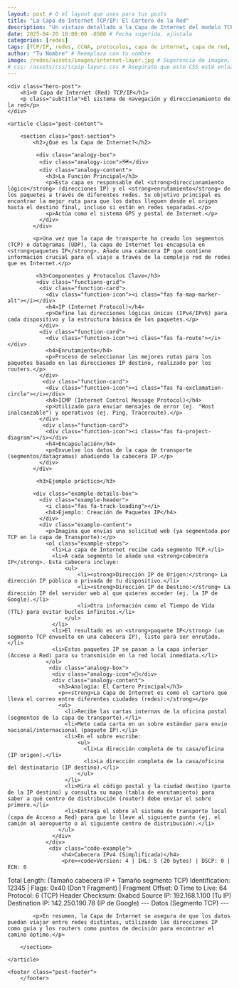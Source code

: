 ```yaml
---
layout: post # O el layout que uses para tus posts
title: "La Capa de Internet TCP/IP: El Cartero de la Red"
description: "Un vistazo detallado a la Capa de Internet del modelo TCP/IP, responsable del direccionamiento y enrutamiento de paquetes."
date: 2025-04-20 10:00:00 -0500 # Fecha sugerida, ajústala
categories: [redes]
tags: [TCP/IP, redes, CCNA, protocolos, capa de internet, capa de red, IP, enrutamiento, ICMP]
author: "Tu Nombre" # Reemplaza con tu nombre
image: /redes/assets/images/internet-layer.jpg # Sugerencia de imagen, crea o busca una adecuada
# css: /assets/css/tcpip-layers.css # Asegúrate que este CSS esté enlazado en tu layout
---
```


<div class="container post-content-jekyll">

    <div class="hero-post">
        <h1>🌐 Capa de Internet (Red) TCP/IP</h1>
        <p class="subtitle">El sistema de navegación y direccionamiento de la red</p>
    </div>

    <article class="post-content">

        <section class="post-section">
            <h2>¿Qué es la Capa de Internet?</h2>

             <div class="analogy-box">
              <div class="analogy-icon">🗺️</div>
              <div class="analogy-content">
                <h3>La Función Principal</h3>
                <p>Esta capa es responsable del <strong>direccionamiento lógico</strong> (direcciones IP) y el <strong>enrutamiento</strong> de los paquetes a través de diferentes redes. Su objetivo principal es encontrar la mejor ruta para que los datos lleguen desde el origen hasta el destino final, incluso si están en redes separadas.</p>
                <p>Actúa como el sistema GPS y postal de Internet.</p>
              </div>
            </div>

            <p>Una vez que la capa de transporte ha creado los segmentos (TCP) o datagramas (UDP), la capa de Internet los encapsula en <strong>paquetes IP</strong>. Añade una cabecera IP que contiene información crucial para el viaje a través de la compleja red de redes que es Internet.</p>

             <h3>Componentes y Protocolos Clave</h3>
             <div class="functions-grid">
              <div class="function-card">
                <div class="function-icon"><i class="fas fa-map-marker-alt"></i></div>
                <h4>IP (Internet Protocol)</h4>
                <p>Define las direcciones lógicas únicas (IPv4/IPv6) para cada dispositivo y la estructura básica de los paquetes.</p>
              </div>
              <div class="function-card">
                <div class="function-icon"><i class="fas fa-route"></i></div>
                <h4>Enrutamiento</h4>
                <p>Proceso de seleccionar las mejores rutas para los paquetes basado en las direcciones IP destino, realizado por los routers.</p>
              </div>
               <div class="function-card">
                <div class="function-icon"><i class="fas fa-exclamation-circle"></i></div>
                <h4>ICMP (Internet Control Message Protocol)</h4>
                <p>Utilizado para enviar mensajes de error (ej. "Host inalcanzable") y operativos (ej. Ping, Traceroute).</p>
              </div>
               <div class="function-card">
                <div class="function-icon"><i class="fas fa-project-diagram"></i></div>
                <h4>Encapsulación</h4>
                <p>Envuelve los datos de la capa de transporte (segmentos/datagramas) añadiendo la cabecera IP.</p>
              </div>
            </div>

             <h3>Ejemplo práctico</h3>

            <div class="example-details-box">
              <div class="example-header">
                <i class="fas fa-truck-loading"></i>
                <h4>Ejemplo: Creación de Paquetes IP</h4>
              </div>
              <div class="example-content">
                <p>Imagina que envías una solicitud web (ya segmentada por TCP en la capa de Transporte):</p>
                <ol class="example-steps">
                  <li>La capa de Internet recibe cada segmento TCP.</li>
                  <li>A cada segmento le añade una <strong>cabecera IP</strong>. Esta cabecera incluye:
                      <ul>
                          <li><strong>Dirección IP de Origen:</strong> La dirección IP pública o privada de tu dispositivo.</li>
                          <li><strong>Dirección IP de Destino:</strong> La dirección IP del servidor web al que quieres acceder (ej. la IP de Google).</li>
                          <li>Otra información como el Tiempo de Vida (TTL) para evitar bucles infinitos.</li>
                      </ul>
                  </li>
                  <li>El resultado es un <strong>paquete IP</strong> (un segmento TCP envuelto en una cabecera IP), listo para ser enrutado.</li>
                  <li>Estos paquetes IP se pasan a la capa inferior (Acceso a Red) para su transmisión en la red local inmediata.</li>
                </ol>
                 <div class="analogy-box">
                  <div class="analogy-icon">📮</div>
                  <div class="analogy-content">
                    <h3>Analogía: El Cartero Principal</h3>
                    <p><strong>La Capa de Internet es como el cartero que lleva el correo entre diferentes ciudades (redes):</strong></p>
                    <ul>
                      <li>Recibe las cartas internas de la oficina postal (segmentos de la capa de transporte).</li>
                      <li>Mete cada carta en un sobre estándar para envío nacional/internacional (paquete IP).</li>
                      <li>En el sobre escribe:
                          <ul>
                            <li>La dirección completa de tu casa/oficina (IP origen).</li>
                            <li>La dirección completa de la casa/oficina del destinatario (IP destino).</li>
                          </ul>
                      </li>
                      <li>Mira el código postal y la ciudad destino (parte de la IP destino) y consulta su mapa (tabla de enrutamiento) para saber a qué centro de distribución (router) debe enviar el sobre primero.</li>
                      <li>Entrega el sobre al sistema de transporte local (capa de Acceso a Red) para que lo lleve al siguiente punto (ej. el camión al aeropuerto o al siguiente centro de distribución).</li>
                    </ul>
                  </div>
                </div>
                 <div class="code-example">
                     <h4>Cabecera IPv4 (Simplificada)</h4>
                     <pre><code>Version: 4 | IHL: 5 (20 bytes) | DSCP: 0 | ECN: 0
Total Length: (Tamaño cabecera IP + Tamaño segmento TCP)
Identification: 12345 | Flags: 0x40 (Don't Fragment) | Fragment Offset: 0
Time to Live: 64
Protocol: 6 (TCP)
Header Checksum: 0xabcd
Source IP: 192.168.1.100 (Tu IP)
Destination IP: 142.250.190.78 (IP de Google)
--- Datos (Segmento TCP) ---
</code></pre>
                </div>
              </div>
            </div>

            <p>En resumen, la Capa de Internet se asegura de que los datos puedan viajar entre redes distintas, utilizando las direcciones IP como guía y los routers como puntos de decisión para encontrar el camino óptimo.</p>

        </section>

    </article>

    <footer class="post-footer">
        </footer>

</div>
<style>
/* --- Base Styles & Variables --- */
:root {
    --color-primary: #1e88e5; /* A slightly brighter blue */
    --color-secondary: #43a047; /* A nice green */
    --color-tcp: #3f51b5; /* Indigo for TCP */
    --color-udp: #fb8c00; /* Orange for UDP */
    --color-bg-light: #ffffff;
    --color-bg-medium: #f7f9fc; /* Lighter background for cards */
    --color-bg-dark: #37474f; /* Darker background */
    --color-text: #263238; /* Dark grey for text */
    --color-text-light: #546e7a; /* Lighter grey */
    --color-border: #e0e0e0; /* Softer border color */
    --color-link: var(--color-primary);
    --border-radius: 12px; /* More rounded corners */
    --box-shadow: 0 4px 15px rgba(0, 0, 0, 0.08); /* Softer shadow */
    --box-shadow-hover: 0 6px 20px rgba(0, 0, 0, 0.12);
}

/* Aplica estilos base al contenido generado por Jekyll */
/* Usa una clase específica en el body o div contenedor en tu layout */
.post-content-jekyll {
    font-family: 'Inter', sans-serif;
    line-height: 1.7;
    color: var(--color-text);
}

/* Contenedor principal (si no está en el layout) */
.container {
    max-width: 900px;
    margin: 2rem auto;
    padding: 0 1rem;
}

/* --- Typography --- */
.post-content-jekyll h1,
.post-content-jekyll h2,
.post-content-jekyll h3,
.post-content-jekyll h4 {
    font-weight: 700;
    color: var(--color-text);
    margin-top: 2.5rem;
    margin-bottom: 1.5rem;
}

/* Estilo específico para el H1 del hero */
.hero-post h1 {
    font-size: 3rem;
    margin-bottom: 0.5rem;
    color: white;
    border-bottom: none;
    text-align: center;
}
/* Estilo general para H1 (si aparece en otro lugar) */
 .post-content-jekyll h1:not(.hero-post h1) {
    font-size: 2.8rem;
    color: var(--color-primary);
    text-align: center;
 }


.post-content-jekyll h2 {
    font-size: 2rem;
    border-bottom: 2px solid var(--color-primary);
    padding-bottom: 0.5rem;
    color: var(--color-primary);
}

.post-content-jekyll h3 {
    font-size: 1.5rem;
    color: var(--color-secondary);
}

.post-content-jekyll h4 {
    font-size: 1.2rem;
    color: var(--color-text);
}

.post-content-jekyll p {
    margin-bottom: 1.2rem;
    color: var(--color-text-light);
    font-size: 1.05rem;
}

.post-content-jekyll a {
    color: var(--color-link);
    text-decoration: none;
    transition: color 0.3s ease;
}

.post-content-jekyll a:hover {
    /* CSS 'darken' no existe, usamos un filtro o un color precalculado */
    /* filter: brightness(90%); */
    color: #1565c0; /* Color precalculado más oscuro */
    text-decoration: underline;
}

.post-content-jekyll pre {
    background-color: var(--color-bg-dark);
    color: #f0f0f0;
    padding: 1.5rem;
    border-radius: var(--border-radius);
    overflow-x: auto;
    font-family: 'Courier New', Courier, monospace;
    font-size: 0.95rem;
    line-height: 1.5;
    box-shadow: inset 0 2px 5px rgba(0,0,0,0.2);
    margin-bottom: 1.2rem; /* Añadir margen inferior */
}

/* Estilo para código inline */
.post-content-jekyll :not(pre) > code {
    background-color: #e0e0e0;
    padding: 0.2em 0.4em;
    border-radius: 4px;
    font-size: 0.9em;
    color: var(--color-text);
}

/* Reset para código dentro de pre */
.post-content-jekyll pre code {
    background-color: transparent;
    padding: 0;
    border-radius: 0;
    font-size: inherit;
    color: inherit;
    border: none;
}

/* --- Layout & Sections --- */
.post-section {
    margin-bottom: 3.5rem;
    padding-bottom: 2rem;
    border-bottom: 1px solid var(--color-border);
}
.post-section:last-child {
    border-bottom: none;
    margin-bottom: 0;
}

/* --- Hero Section --- */
.hero-post {
    background: linear-gradient(135deg, var(--color-primary), var(--color-secondary));
    color: white;
    padding: 3rem 2rem;
    border-radius: var(--border-radius);
    margin-bottom: 3rem;
    text-align: center;
    box-shadow: var(--box-shadow);
}

/* .hero-post h1 ya está definido arriba */

.hero-post .subtitle {
    font-size: 1.4rem;
    opacity: 0.9;
    font-weight: 400;
    margin-top: 0;
    color: white; /* Asegurar color blanco */
}

/* --- Analogy Box --- */
.analogy-box {
    background-color: var(--color-bg-medium);
    border-left: 5px solid var(--color-secondary);
    padding: 1.5rem;
    margin: 2rem 0;
    border-radius: 0 var(--border-radius) var(--border-radius) 0;
    display: flex;
    align-items: flex-start;
    gap: 1rem;
    box-shadow: var(--box-shadow);
}

.analogy-icon {
    font-size: 2rem;
    color: var(--color-secondary);
    line-height: 1;
}

.analogy-content h3 {
    margin-top: 0;
    margin-bottom: 0.5rem;
    font-size: 1.3rem;
    color: var(--color-secondary);
}
.analogy-content p {
    margin-bottom: 0.5rem;
    font-size: 1rem;
}
.analogy-content p:last-child {
    margin-bottom: 0;
}

/* --- Functions Grid --- */
.functions-grid {
    display: grid;
    grid-template-columns: repeat(auto-fit, minmax(220px, 1fr));
    gap: 1.5rem;
    margin-top: 2rem;
}

.function-card {
    background-color: var(--color-bg-light);
    padding: 1.5rem;
    border-radius: var(--border-radius);
    text-align: center;
    box-shadow: var(--box-shadow);
    border: 1px solid var(--color-border);
    transition: transform 0.3s ease, box-shadow 0.3s ease;
}

.function-card:hover {
    transform: translateY(-5px);
    box-shadow: var(--box-shadow-hover);
}

.function-icon {
    font-size: 2.5rem;
    margin-bottom: 1rem;
    display: inline-block;
    background-color: var(--color-primary);
    color: white;
    width: 60px;
    height: 60px;
    line-height: 60px;
    border-radius: 50%;
}

.function-card h3 {
    margin-top: 0;
    margin-bottom: 0.8rem;
    font-size: 1.2rem;
    color: var(--color-primary);
}
.function-card p {
    font-size: 0.95rem;
    margin-bottom: 0;
}

/* --- TCP vs UDP Comparison --- */
.protocol-comparison {
    display: grid;
    grid-template-columns: 1fr 1fr;
    gap: 2rem;
    margin-top: 2rem;
}

.protocol-card {
    background-color: var(--color-bg-light);
    border-radius: var(--border-radius);
    padding: 2rem;
    box-shadow: var(--box-shadow);
    border: 1px solid var(--color-border);
    transition: transform 0.3s ease, box-shadow 0.3s ease;
    display: flex; /* Added for vertical alignment */
    flex-direction: column; /* Stack header and content */
}
 .protocol-card:hover {
    transform: translateY(-5px);
    box-shadow: var(--box-shadow-hover);
}


.protocol-header {
    display: flex;
    align-items: center;
    margin-bottom: 1.5rem;
    padding-bottom: 1rem;
    border-bottom: 1px solid var(--color-border);
}

.protocol-icon {
    font-size: 2rem;
    margin-right: 1rem;
    width: 50px;
    height: 50px;
    line-height: 50px;
    text-align: center;
    border-radius: 50%;
    color: white;
    flex-shrink: 0; /* Prevent icon shrinking */
}

.protocol-card.tcp .protocol-icon { background-color: var(--color-tcp); }
.protocol-card.udp .protocol-icon { background-color: var(--color-udp); }

.protocol-card h3 {
    margin: 0;
    font-size: 1.4rem;
}
.protocol-card.tcp h3 { color: var(--color-tcp); }
.protocol-card.udp h3 { color: var(--color-udp); }

.protocol-content {
     flex-grow: 1; /* Allow content to fill space */
}

.protocol-content p {
    margin-bottom: 1.5rem;
    font-size: 1rem;
}

.protocol-content h4 {
    font-size: 1.1rem;
    margin-bottom: 0.8rem;
    color: var(--color-text);
}

.feature-list {
    list-style: none;
    padding-left: 0;
    margin-bottom: 1.5rem;
}

.feature-list li {
    margin-bottom: 0.5rem;
    padding-left: 1.5em;
    position: relative;
    font-size: 0.95rem;
}

.feature-list li::before {
    content: '✓'; /* Checkmark */
    position: absolute;
    left: 0;
    color: var(--color-secondary);
    font-weight: bold;
}

.use-cases {
    display: flex;
    flex-wrap: wrap;
    gap: 0.5rem;
    margin-top: 1rem;
}

.use-case {
    background-color: var(--color-bg-medium);
    color: var(--color-text-light);
    padding: 0.3rem 0.8rem;
    border-radius: 20px; /* Pill shape */
    font-size: 0.85rem;
    border: 1px solid var(--color-border);
}
.protocol-card.tcp .use-case { border-color: var(--color-tcp); background-color: #e8eaf6; color: var(--color-tcp);}
.protocol-card.udp .use-case { border-color: var(--color-udp); background-color: #fff3e0; color: var(--color-udp);}


/* --- Three-Way Handshake --- */
.handshake-container {
    margin-top: 2rem;
    display: flex;
    flex-direction: column;
    gap: 1.5rem;
}

.handshake-step {
    background-color: var(--color-bg-medium);
    padding: 1.5rem;
    border-radius: var(--border-radius);
    display: flex;
    align-items: center;
    gap: 1.5rem;
    box-shadow: var(--box-shadow);
    border: 1px solid var(--color-border);
}

.step-number {
    font-size: 1.5rem;
    font-weight: bold;
    color: white;
    background-color: var(--color-primary);
    min-width: 40px;
    height: 40px;
    line-height: 40px;
    text-align: center;
    border-radius: 50%;
    flex-shrink: 0;
}

.step-devices {
    display: flex;
    align-items: center;
    gap: 1rem;
    min-width: 180px; /* Ensure alignment */
    font-size: 0.9rem;
    text-align: center;
}
 .device {
    font-size: 1.5rem; /* Larger emojis */
 }

.arrow {
    display: flex;
    flex-direction: column;
    align-items: center;
}

.arrow-line {
    font-size: 1.8rem;
    color: var(--color-primary);
    font-weight: bold;
}
.arrow.reverse .arrow-line {
     color: var(--color-secondary);
}

.arrow-label {
    font-size: 0.8rem;
    font-weight: bold;
    color: var(--color-text-light);
    background-color: #e0e0e0;
    padding: 0.1rem 0.4rem;
    border-radius: 4px;
    margin-bottom: 0.2rem; /* Space between label and arrow */
}
.arrow.reverse .arrow-label {
     background-color: #c8e6c9; /* Light green background */
     color: var(--color-secondary);
}


.step-description {
     flex-grow: 1; /* Allow description to take space */
}

.step-description h4 {
    margin-top: 0;
    margin-bottom: 0.5rem;
    font-size: 1.1rem;
    color: var(--color-primary);
}
.step-description p {
    margin-bottom: 0;
    font-size: 0.95rem;
}

/* --- Code Example Box --- */
.code-example {
    margin-top: 2rem;
    border: 1px solid var(--color-border);
    border-radius: var(--border-radius);
    overflow: hidden; /* Clip the pre tag */
    box-shadow: var(--box-shadow);
}
.code-example h4 {
     background-color: var(--color-bg-medium);
     margin: 0;
     padding: 0.8rem 1.5rem;
     font-size: 1rem;
     border-bottom: 1px solid var(--color-border);
     color: var(--color-text-light);
}
.code-example pre {
    margin: 0;
    border-radius: 0 0 var(--border-radius) var(--border-radius);
    box-shadow: none; /* Remove inner shadow */
    border: none;
}

/* --- Ports Section --- */
.ports-container {
    margin-top: 2rem;
    display: flex;
    flex-direction: column;
    gap: 1.5rem;
}

.ports-group {
    background-color: var(--color-bg-medium);
    padding: 1.5rem;
    border-radius: var(--border-radius);
    border: 1px solid var(--color-border);
}

.ports-group h3 {
    margin-top: 0;
    margin-bottom: 1rem;
    font-size: 1.3rem;
    color: var(--color-primary);
}

.port-examples {
    display: flex;
    flex-wrap: wrap;
    gap: 1rem;
}

.port-example {
    background-color: var(--color-bg-light);
    padding: 0.8rem 1rem;
    border-radius: var(--border-radius);
    display: flex;
    align-items: center;
    gap: 0.8rem;
    border: 1px solid var(--color-border);
    box-shadow: 0 2px 5px rgba(0,0,0,0.05);
    min-width: 120px; /* Minimum width for consistency */
}

.port-number {
    font-weight: bold;
    color: var(--color-primary);
    font-size: 1.1rem;
    min-width: 30px; /* Ensure space */
    text-align: right;
}

.port-name {
    font-size: 0.95rem;
    color: var(--color-text);
    flex-grow: 1; /* Take remaining space */
}

.port-icon {
    font-size: 1.3rem;
}

/* --- Interactive Tip / Command Tabs --- */
.interactive-tip {
    background-color: #e3f2fd; /* Light blue background */
    border: 1px solid #90caf9;
    padding: 1.5rem;
    border-radius: var(--border-radius);
    margin-top: 2rem;
}
.interactive-tip h4 {
    margin-top: 0;
    color: var(--color-primary);
    font-size: 1.2rem;
}

.command-tabs {
    display: flex;
    gap: 0.5rem;
    margin-bottom: 1rem;
    border-bottom: 1px solid #90caf9;
}

.command-tab {
    padding: 0.6rem 1.2rem;
    cursor: pointer;
    border-radius: 8px 8px 0 0;
    background-color: #bbdefb; /* Lighter blue for inactive tabs */
    color: var(--color-primary);
    font-weight: bold;
    transition: background-color 0.3s ease;
    border: 1px solid transparent;
    border-bottom: none;
    position: relative;
    bottom: -1px; /* Align with border */
}

.command-tab.active {
    background-color: #e3f2fd; /* Match container background */
    border-color: #90caf9;
    border-bottom-color: #e3f2fd; /* Hide bottom border part */
}

.command-content {
    display: none; /* Hide content by default */
}
.command-content.active {
    display: block; /* Show active content */
}
.command-content pre {
    background-color: var(--color-bg-dark);
    color: #f0f0f0;
    border-radius: 8px; /* Smaller radius inside */
    margin-top: 0;
}
.command-content p { /* Style the small text below pre */
    font-size: 0.9rem;
    color: var(--color-text-light);
    margin-top: -0.5rem; /* Adjust spacing */
    margin-bottom: 1rem;
}
.command-content p small {
    font-size: inherit; /* Inherit size */
}


/* --- Multiplexing --- */
.multiplexing-container {
    display: grid;
    grid-template-columns: 1fr; /* Stack on small screens */
    gap: 2rem;
    margin-top: 2rem;
}

.multiplex-section {
    background-color: var(--color-bg-medium);
    padding: 1.5rem;
    border-radius: var(--border-radius);
    border: 1px solid var(--color-border);
}

.multiplex-section h3 {
    text-align: center;
    margin-top: 0;
    margin-bottom: 1.5rem;
    font-size: 1.3rem;
    color: var(--color-primary);
}

.multiplex-illustration {
    display: flex;
    align-items: center;
    justify-content: space-around;
    gap: 1rem;
    margin-bottom: 1rem;
    text-align: center;
}

.app-container {
    display: flex;
    flex-direction: column;
    gap: 0.8rem;
    align-items: stretch; /* Make apps same width */
}

.app {
    background-color: var(--color-bg-light);
    padding: 0.8rem;
    border-radius: 8px;
    border: 1px solid var(--color-border);
    font-size: 0.9rem;
    box-shadow: 0 2px 4px rgba(0,0,0,0.05);
}
.app small {
    display: block;
    font-size: 0.75rem;
    color: var(--color-text-light);
    margin-top: 0.2rem;
}

.multiplex-arrows {
    font-size: 2rem;
    color: var(--color-primary);
    flex-shrink: 0;
}

.transport-layer, .network {
    background-color: #b3e5fc; /* Light blue */
    padding: 1rem;
    border-radius: var(--border-radius);
    font-weight: bold;
    color: var(--color-primary);
    border: 1px dashed var(--color-primary);
    position: relative;
    min-width: 100px; /* Ensure some width */
    text-align: center; /* Center text */
}
.network {
     background-color: #c8e6c9; /* Light green */
     color: var(--color-secondary);
     border-color: var(--color-secondary);
}

.transport-layer .tag {
    position: absolute;
    bottom: -10px;
    left: 50%;
    transform: translateX(-50%);
    background-color: var(--color-primary);
    color: white;
    padding: 0.2rem 0.5rem;
    border-radius: 4px;
    font-size: 0.7rem;
    white-space: nowrap;
}

.multiplex-section p {
    text-align: center;
    font-size: 0.95rem;
    margin-top: 1.5rem;
    margin-bottom: 0;
}

/* --- Real Example Box --- */
.real-example {
    background-color: #fffde7; /* Light yellow */
    border: 1px solid #fff59d;
    padding: 1.5rem;
    border-radius: var(--border-radius);
    margin-top: 2rem;
}
.real-example h4 {
    margin-top: 0;
    color: #fbc02d; /* Amber */
    font-size: 1.2rem;
}

/* --- Case Study --- */
.case-study-steps {
    margin-top: 2rem;
    display: flex;
    flex-direction: column;
    gap: 1.5rem;
}

.case-step {
    display: flex;
    gap: 1.5rem;
    background-color: var(--color-bg-medium);
    padding: 1.5rem;
    border-radius: var(--border-radius);
    border: 1px solid var(--color-border);
    box-shadow: var(--box-shadow);
}
.case-step .step-number {
     background-color: var(--color-secondary); /* Use secondary color */
     flex-shrink: 0;
}

.step-content {
     flex-grow: 1;
}
.step-content h4 {
    margin-top: 0;
    margin-bottom: 0.5rem;
    font-size: 1.2rem;
    color: var(--color-secondary);
}
.step-content p {
    margin-bottom: 0.8rem;
    font-size: 1rem;
}
.step-details {
    background-color: var(--color-bg-light);
    border: 1px dashed var(--color-border);
    padding: 0.8rem;
    border-radius: 8px;
    font-size: 0.9rem;
    color: var(--color-text-light);
    margin-top: 1rem; /* Add space above details */
}
 .step-details p {
     margin-bottom: 0;
     font-size: 0.9rem;
 }

/* --- Packet Analysis --- */
.packet-analysis {
    display: grid;
    grid-template-columns: 1fr; /* Stack on small screens */
    gap: 2rem;
    margin-top: 2rem;
}

.packet {
    background-color: var(--color-bg-medium);
    padding: 1.5rem;
    border-radius: var(--border-radius);
    border: 1px solid var(--color-border);
}

.packet h3 {
    margin-top: 0;
    margin-bottom: 1.5rem;
    font-size: 1.3rem;
    text-align: center;
}
.packet.tcp h3 { color: var(--color-tcp); }
.packet.udp h3 { color: var(--color-udp); }

.packet-diagram {
    display: flex;
    flex-wrap: wrap;
    /* gap: 2px; Minimal gap - Replaced by border approach */
    background-color: var(--color-bg-light);
    border: 1px solid var(--color-border);
    border-radius: 8px;
    overflow: hidden; /* Clip corners */
    margin-bottom: 1rem;
}

.packet-field {
    padding: 0.6rem 0.8rem;
    font-size: 0.75rem;
    text-align: center;
    border: 1px solid var(--color-border); /* Use border instead of gap */
    margin: -1px 0 0 -1px; /* Overlap borders */
    flex-grow: 1;
    background-color: #e8eaf6; /* Light Indigo for TCP fields */
    color: var(--color-tcp);
}
.packet-diagram.udp .packet-field {
    background-color: #fff3e0; /* Light Orange for UDP fields */
    color: var(--color-udp);
}

.packet-field small {
    display: block;
    font-size: 0.65rem;
    color: var(--color-text-light);
    margin-top: 0.2rem;
}

/* Specific field widths for TCP */
.packet-diagram:not(.udp) .packet-field.source-port,
.packet-diagram:not(.udp) .packet-field.dest-port,
.packet-diagram:not(.udp) .packet-field.window,
.packet-diagram:not(.udp) .packet-field.checksum,
.packet-diagram:not(.udp) .packet-field.urgent { flex-basis: calc(50% + 1px); width: calc(50% + 1px);} /* 2 bytes */

.packet-diagram:not(.udp) .packet-field.sequence,
.packet-diagram:not(.udp) .packet-field.ack { flex-basis: calc(100% + 1px); width: calc(100% + 1px);} /* 4 bytes */

.packet-diagram:not(.udp) .packet-field.header-len { flex-basis: calc(25% + 1px); width: calc(25% + 1px);} /* 4 bits (approx) */
.packet-diagram:not(.udp) .packet-field.reserved { flex-basis: calc(37.5% + 1px); width: calc(37.5% + 1px);} /* 6 bits (approx) */
.packet-diagram:not(.udp) .packet-field.flags { flex-basis: calc(37.5% + 1px); width: calc(37.5% + 1px);} /* 6 bits (approx) */

.packet-diagram:not(.udp) .packet-field.options { flex-basis: calc(100% + 1px); width: calc(100% + 1px); background-color: #f5f5f5; color: var(--color-text); } /* Variable */
.packet-diagram:not(.udp) .packet-field.data { display: none; } /* Data is not part of header */


/* Specific field widths for UDP */
.packet-diagram.udp .packet-field.source-port,
.packet-diagram.udp .packet-field.dest-port,
.packet-diagram.udp .packet-field.length,
.packet-diagram.udp .packet-field.checksum { flex-basis: calc(50% + 1px); width: calc(50% + 1px); } /* 2 bytes */
.packet-diagram.udp .packet-field.data { display: none; } /* Data is not part of header */
.packet-diagram.udp .packet-field.large { display: none; } /* Hide placeholder if present */


.packet p {
    font-size: 0.95rem;
    text-align: center;
    margin-bottom: 0;
}

/* --- Conclusion --- */
.key-takeaways {
    background-color: #e8f5e9; /* Light green */
    border-left: 5px solid var(--color-secondary);
    padding: 1.5rem;
    margin: 2rem 0;
    border-radius: 0 var(--border-radius) var(--border-radius) 0;
}
.key-takeaways h4 {
    margin-top: 0;
    color: var(--color-secondary);
    font-size: 1.2rem;
}
.key-takeaways ul {
    list-style: none;
    padding-left: 0;
    margin-bottom: 0;
}
.key-takeaways li {
    margin-bottom: 0.5rem;
    padding-left: 1.5em;
    position: relative;
}
.key-takeaways li::before {
    content: '✓';
    position: absolute;
    left: 0;
    color: var(--color-secondary);
    font-weight: bold;
}

.motivational-quote blockquote {
    font-style: italic;
    background: #fff9c4; /* Light yellow */
    border-left: 5px solid #ffeb3b; /* Yellow */
    padding: 1.5rem;
    margin: 2rem 0;
    border-radius: 0 var(--border-radius) var(--border-radius) 0;
    font-size: 1.1rem;
    color: #5d4037; /* Brownish text */
}
 .motivational-quote blockquote p { margin-bottom: 0; }


/* --- Resources --- */
.resources-grid {
    display: grid;
    grid-template-columns: repeat(auto-fit, minmax(200px, 1fr));
    gap: 1.5rem;
    margin-top: 2rem;
}

.resource-card {
    display: block; /* Make the whole card clickable */
    background-color: var(--color-bg-light);
    padding: 1.5rem;
    border-radius: var(--border-radius);
    text-align: center;
    box-shadow: var(--box-shadow);
    border: 1px solid var(--color-border);
    transition: transform 0.3s ease, box-shadow 0.3s ease;
    color: var(--color-text); /* Ensure text color is default */
}

.resource-card:hover {
    transform: translateY(-5px);
    box-shadow: var(--box-shadow-hover);
    text-decoration: none; /* Remove underline on hover */
    color: var(--color-primary); /* Change text color on hover */
}

.resource-icon {
    font-size: 2.5rem;
    margin-bottom: 1rem;
    color: var(--color-primary);
}

.resource-card h4 {
    margin-top: 0;
    margin-bottom: 0.5rem;
    font-size: 1.1rem;
    color: inherit; /* Inherit color from parent link */
}
.resource-card p {
    font-size: 0.9rem;
    color: var(--color-text-light);
    margin-bottom: 0;
}

/* --- Social Share / Footer --- */
 .post-footer { /* Style the footer area */
     margin-top: 3rem;
     padding-top: 2rem;
     border-top: 1px solid var(--color-border);
     text-align: center;
 }
.social-share h3 {
    margin-top: 0;
    margin-bottom: 0.5rem;
    font-size: 1.3rem;
    color: var(--color-text);
}
.social-share p {
    margin-bottom: 1.5rem;
    font-size: 1rem;
}

.share-buttons {
    display: flex;
    justify-content: center;
    gap: 1rem;
    flex-wrap: wrap; /* Allow wrapping on small screens */
}

.share-button {
    display: inline-block;
    padding: 0.8rem 1.5rem;
    border-radius: 25px; /* Pill shape */
    color: white !important; /* Ensure white text */
    font-weight: bold;
    text-transform: uppercase;
    font-size: 0.9rem;
    transition: background-color 0.3s ease, transform 0.2s ease;
    box-shadow: 0 2px 5px rgba(0,0,0,0.1);
    text-decoration: none !important; /* Remove underline */
}
.share-button:hover {
    text-decoration: none !important; /* Ensure no underline on hover */
    transform: scale(1.05);
}

.share-button.twitter { background-color: #1DA1F2; }
.share-button.linkedin { background-color: #0A66C2; }
.share-button.facebook { background-color: #1877F2; }

.share-button.twitter:hover { background-color: #0c85d0; }
.share-button.linkedin:hover { background-color: #0855a0; }
.share-button.facebook:hover { background-color: #125cb9; }

/* --- Responsive Adjustments --- */
@media (max-width: 768px) {
    .post-content-jekyll h1:not(.hero-post h1) { font-size: 2.2rem; }
    .hero-post h1 { font-size: 2.5rem; }
    .post-content-jekyll h2 { font-size: 1.8rem; }
    .post-content-jekyll h3 { font-size: 1.4rem; }

    .container {
        margin: 1rem auto;
        padding: 0 0.5rem;
    }

    .protocol-comparison {
        grid-template-columns: 1fr; /* Stack TCP/UDP cards */
        gap: 1.5rem;
    }

    .handshake-step {
        flex-direction: column;
        align-items: stretch; /* Stretch items */
        gap: 1rem;
    }
     .step-devices {
         min-width: unset; /* Remove min-width */
         justify-content: space-between; /* Space out devices/arrow */
         width: 100%;
     }
     .arrow {
         flex-grow: 1; /* Allow arrow to take space */
     }


    .multiplexing-container {
        grid-template-columns: 1fr;
    }
     .multiplex-illustration {
         flex-direction: column;
         gap: 1.5rem;
     }
     .multiplex-arrows {
         transform: rotate(90deg); /* Point arrows down */
     }

    .packet-analysis {
        grid-template-columns: 1fr;
    }

    .resources-grid {
        grid-template-columns: repeat(auto-fit, minmax(180px, 1fr));
    }

    .share-buttons {
        flex-direction: column;
        align-items: center;
    }
    .share-button {
        width: 80%;
        max-width: 250px;
    }
}

@media (max-width: 480px) {
     .post-content-jekyll h1:not(.hero-post h1) { font-size: 1.8rem; }
    .hero-post h1 { font-size: 2rem; }
    .post-content-jekyll h2 { font-size: 1.5rem; }
    .post-content-jekyll h3 { font-size: 1.2rem; }
    .post-content-jekyll p { font-size: 1rem;}

    .functions-grid {
         grid-template-columns: 1fr; /* Single column */
    }

    .port-examples {
        justify-content: center; /* Center ports */
    }
    .port-example {
        min-width: 150px; /* Allow more wrapping */
    }

    /* Adjust packet field sizes for very small screens */
    .packet-field {
        font-size: 0.7rem;
        padding: 0.4rem 0.6rem;
    }
    .packet-field small {
        font-size: 0.6rem;
    }
}

/* Call to action */
.cta-container {
  background-color: #f5f9ff;
  border: 1px solid #e1e8ed;
  border-radius: 8px;
  padding: 1.5rem;
  margin-top: 2rem;
}

.cta-container h4 {
  color: #0693e3;
  margin-top: 0;
}

.cta-container ul {
  margin-bottom: 0;
}

.cta-container a {
  color: #0693e3;
  text-decoration: none;
}
</style>
